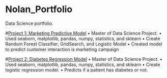 # Nolan_Portfolio
Data Science portfolio. 


#[Project 1: Marketing Predictive Model](https://github.com/nneaman/Data_Science_Portfolio/blob/master/Python/Predictive%20Model%20for%20Marketing%20Campaigns.pdf)
•	Master of Data Science Project.
•	Used seaborn, matplotlib, pandas, numpy, statistics, and sklearn
•	Create Random Forest Classifier, GridSearch, and Logistic Model
•	Created model to predict customer interaction is marketing campaign

#[Project 2: Diabetes Regression Model](https://github.com/nneaman/Data_Science_Portfolio/blob/master/Python/Diabetes%20Logistic%20Regression%20Model.pdf)
•	Master of Data Science Project.
•	Used seaborn, matplotlib, pandas, numpy, statistics, and sklearn
•	Create logistic regression model.
•	Predicts if a patient has diabetes or not. 





